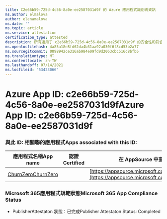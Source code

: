 ```yaml
---
title: C2e66b59-725d-4c56-8a0e-ee2587031d9f 的 Azure 應用程式識別碼資訊
ms.author: elmalova
author: elenamalova
ms.date: ''
ms.topic: article
ms.service: attestation
certification_type: attested
description: 所有適用于 c2e66b59-725d-4c56-8a0e-ee2587031d9f 的安全性和符合性資訊資訊。
ms.openlocfilehash: 4a85a18e8fd62da4b31aa92a030f6f8cd53b2a77
ms.sourcegitcommit: 0098942ce316ab984e09fd9d2063cbc516c8bfb5
ms.translationtype: MT
ms.contentlocale: zh-TW
ms.lasthandoff: 07/14/2021
ms.locfileid: "53423066"
---
```

# <a name="azure-app-id-c2e66b59-725d-4c56-8a0e-ee2587031d9f"></a><span data-ttu-id="08c62-103">Azure App ID: c2e66b59-725d-4c56-8a0e-ee2587031d9f</span><span class="sxs-lookup"><span data-stu-id="08c62-103">Azure App ID: c2e66b59-725d-4c56-8a0e-ee2587031d9f</span></span>


### <a name="apps-associated-with-this-id"></a><span data-ttu-id="08c62-104">與此 ID: 相關聯的應用程式</span><span class="sxs-lookup"><span data-stu-id="08c62-104">Apps associated with this ID:</span></span>
| <span data-ttu-id="08c62-105">**應用程式名稱**</span><span class="sxs-lookup"><span data-stu-id="08c62-105">**App name**</span></span> | <span data-ttu-id="08c62-106">**認證**</span><span class="sxs-lookup"><span data-stu-id="08c62-106">**Certified**</span></span> | <span data-ttu-id="08c62-107">**在 AppSource 中查看**</span><span class="sxs-lookup"><span data-stu-id="08c62-107">**View in AppSource**</span></span> |
|-|-|-|
| [<span data-ttu-id="08c62-108">ChurnZero</span><span class="sxs-lookup"><span data-stu-id="08c62-108">ChurnZero</span></span>](https://docs.microsoft.com/en-us/microsoft-365-app-certification/forward/WA200002581) |  | [https://appsource.microsoft.com/product/office/WA200002581](https://appsource.microsoft.com/product/office/WA200002581) |

### <a name="microsoft-365-app-compliance-status"></a><span data-ttu-id="08c62-109">Microsoft 365應用程式規範狀態</span><span class="sxs-lookup"><span data-stu-id="08c62-109">Microsoft 365 App Compliance Status</span></span>
- <span data-ttu-id="08c62-110">PublisherAttestaton 狀態：已完成</span><span class="sxs-lookup"><span data-stu-id="08c62-110">Publisher Attestaton Status: Completed</span></span>
